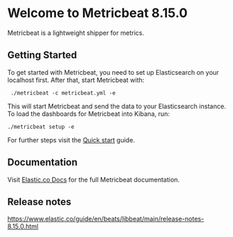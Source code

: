 # Welcome to Metricbeat 8.15.0

Metricbeat is a lightweight shipper for metrics.

## Getting Started

To get started with Metricbeat, you need to set up Elasticsearch on
your localhost first. After that, start Metricbeat with:

     ./metricbeat -c metricbeat.yml -e

This will start Metricbeat and send the data to your Elasticsearch
instance. To load the dashboards for Metricbeat into Kibana, run:

    ./metricbeat setup -e

For further steps visit the
[Quick start](https://www.elastic.co/guide/en/beats/metricbeat/main/metricbeat-installation-configuration.html) guide.

## Documentation

Visit [Elastic.co Docs](https://www.elastic.co/guide/en/beats/metricbeat/main/index.html)
for the full Metricbeat documentation.

## Release notes

https://www.elastic.co/guide/en/beats/libbeat/main/release-notes-8.15.0.html
